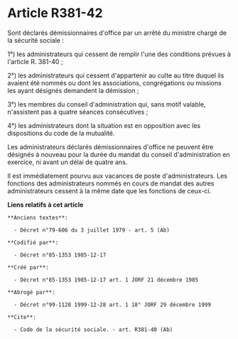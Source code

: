 # Article R381-42

Sont déclarés démissionnaires d'office par un arrêté du ministre chargé de la sécurité sociale : 

1°) les administrateurs qui cessent de remplir l'une des conditions prévues à l'article R. 381-40 ; 

2°) les administrateurs qui cessent d'appartenir au culte au titre duquel ils avaient été nommés ou dont les associations,
congrégations ou missions les ayant désignés demandent la démission ; 

3°) les membres du conseil d'administration qui, sans motif valable, n'assistent pas à quatre séances consécutives ; 

4°) les administrateurs dont la situation est en opposition avec les dispositions du code de la mutualité. 

Les administrateurs déclarés démissionnaires d'office ne peuvent être désignés à nouveau pour la durée du mandat du conseil
d'administration en exercice, ni avant un délai de quatre ans. 

Il est immédiatement pourvu aux vacances de poste d'administrateurs. Les fonctions des administrateurs nommés en cours de
mandat des autres administrateurs cessent à la même date que les fonctions de ceux-ci.

**Liens relatifs à cet article**

	**Anciens textes**:

	  - Décret n°79-606 du 3 juillet 1979 - art. 5 (Ab)

	**Codifié par**:

	  - Décret n°85-1353 1985-12-17

	**Créé par**:

	  - Décret n°85-1353 1985-12-17 art. 1 JORF 21 décembre 1985

	**Abrogé par**:

	  - Décret n°99-1128 1999-12-28 art. 1 18° JORF 29 décembre 1999

	**Cite**:

	  - Code de la sécurité sociale. - art. R381-40 (Ab)
